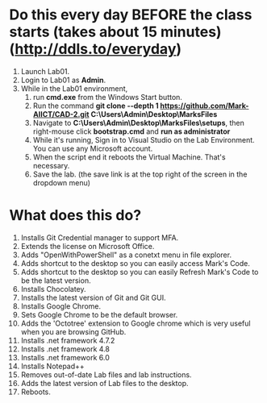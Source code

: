 
# Do this every day **BEFORE** the class starts (takes about 15 minutes)  (http://ddls.to/everyday)
1. Launch Lab01.
2. Login to Lab01 as **Admin**.
3. While in the Lab01 environment,
   1. run **cmd.exe** from the Windows  Start button.
   2. Run the command **git clone --depth 1 https://github.com/Mark-AIICT/CAD-2.git C:\Users\Admin\Desktop\MarksFiles**
   3. Navigate to **C:\Users\Admin\Desktop\MarksFiles\setups**, then right-mouse click **bootstrap.cmd** and **run as administrator**
   4. While it's running, Sign in to Visual Studio on the Lab Environment. You can use any Microsoft account.
   5. When the script end it reboots the Virtual Machine. That's necessary.
   6. Save the lab. (the save link is at the top right of the screen in the dropdown menu)

# What does this do?
1. Installs Git Credential manager to support MFA.
2. Extends the license on Microsoft Office.
3. Adds "OpenWithPowerShell" as a conetxt menu in file explorer.
4. Adds shortcut to the desktop so you can easily access Mark's Code.
4. Adds shortcut to the desktop so you can easily Refresh Mark's Code to be the latest version.
5. Installs Chocolatey.
6. Installs the latest version of Git and Git GUI.
7. Installs Google Chrome.
8. Sets Google Chrome to be the default browser.
9. Adds the 'Octotree' extension to Google chrome which is very useful when you are browsing GitHub.
10. Installs .net framework 4.7.2
10. Installs .net framework 4.8
11. Installs .net framework 6.0
12. Installs Notepad++
13. Removes out-of-date Lab files and lab instructions.
14. Adds the latest version of Lab files to the desktop.
15. Reboots.